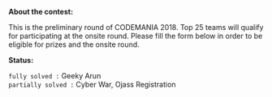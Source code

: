 **About the contest:**

This is the preliminary round of CODEMANIA 2018. Top 25 teams will qualify for participating at the onsite round. Please fill the form below in order to be eligible for prizes and the onsite round.

**Status:**

```fully solved :``` Geeky Arun
<br> 
```partially solved :``` Cyber War, Ojass Registration
